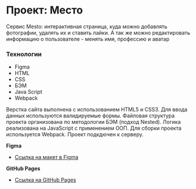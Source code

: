 # Проект: Место
Сервис Mesto: интерактивная страница, куда можно добавлять фотографии,
удалять их и ставить лайки. А так же можно редактировать информацию о пользователе - менять имя, профессию и аватар
### Технологии

* Figma
* HTML
* CSS
* БЭМ
* Java Script
* Webpack

Верстка сайта выполнена с использованием HTML5 и CSS3.
Для ввода данных используются валидируемые формы.
Файловая структура проекта организована по методологии БЭМ (подход Nested).
Логика реализована на JavaScript с применением ООП.
Для сборки проекта используется Webpack.
Проект подкдючен к серверу.


**Figma**

* [Ссылка на макет в Figma](https://www.figma.com/file/2cn9N9jSkmxD84oJik7xL7/JavaScript.-Sprint-4?node-id=0%3A1)

**GitHub Pages**

* [Ссылка на  GitHub Pages](https://qwertyq98.github.io/mesto/)

